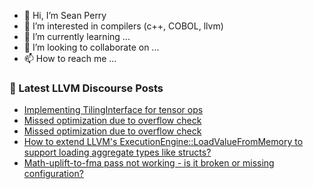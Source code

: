 - 👋 Hi, I’m Sean Perry
- 👀 I’m interested in compilers (c++, COBOL, llvm)
- 🌱 I’m currently learning ...
- 💞️ I’m looking to collaborate on ...
- 📫 How to reach me ...

<!---
s66perry/s66perry is a ✨ special ✨ repository because its `README.md` (this file) appears on your GitHub profile.
You can click the Preview link to take a look at your changes.
--->
### 📕 Latest LLVM Discourse Posts

<!-- DISCOURSE-LLVM:START -->
- [Implementing TilingInterface for tensor ops](https://discourse.llvm.org/t/implementing-tilinginterface-for-tensor-ops/87597#post_6)
- [Missed optimization due to overflow check](https://discourse.llvm.org/t/missed-optimization-due-to-overflow-check/88700#post_2)
- [Missed optimization due to overflow check](https://discourse.llvm.org/t/missed-optimization-due-to-overflow-check/88700#post_1)
- [How to extend LLVM&#39;s ExecutionEngine::LoadValueFromMemory to support loading aggregate types like structs?](https://discourse.llvm.org/t/how-to-extend-llvms-executionengine-loadvaluefrommemory-to-support-loading-aggregate-types-like-structs/88698#post_1)
- [Math-uplift-to-fma pass not working - is it broken or missing configuration?](https://discourse.llvm.org/t/math-uplift-to-fma-pass-not-working-is-it-broken-or-missing-configuration/88690#post_2)
<!-- DISCOURSE-LLVM:END -->
